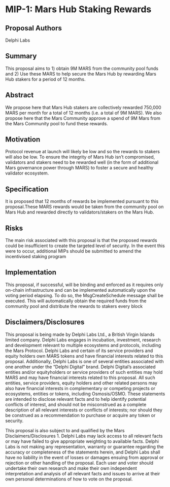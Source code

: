 # MIP-1: Mars Hub Staking Rewards

## Proposal Authors

Delphi Labs

## Summary

This proposal aims to 1) obtain 9M MARS from the community pool funds and 2) Use these MARS to help secure the Mars Hub by rewarding Mars Hub stakers for a period of 12 months.

## Abstract

We propose here that Mars Hub stakers are collectively rewarded 750,000 MARS per month for a total of 12 months (i.e. a total of 9M MARS). We also propose here that the Mars Community approve a spend of 9M Mars from the Mars Community pool to fund these rewards.

## Motivation

Protocol revenue at launch will likely be low and so the rewards to stakers will also be low. To ensure the integrity of Mars Hub isn’t compromised, validators and stakers need to be rewarded well (in the form of additional Mars governance power through MARS) to foster a secure and healthy validator ecosystem.

## Specification

It is proposed that 12 months of rewards be implemented pursuant to this proposal.These MARS rewards would be taken from the community pool on Mars Hub and rewarded directly to validators/stakers on the Mars Hub.

## Risks

The main risk associated with this proposal is that the proposed rewards could be insufficient to create the targeted level of security. In the event this were to occur, additional MIPs should be submitted to amend the incentivised staking program

## Implementation

This proposal, if successful, will be binding and enforced as it requires only on-chain infrastructure and can be implemented automatically upon the voting period elapsing. To do so, the MsgCreateSchedule message shall be executed. This will automatically obtain the required funds from the community pool and distribute the rewards to stakers every block

## Disclaimers/Disclosures

This proposal is being made by Delphi Labs Ltd., a British Virgin Islands limited company. Delphi Labs engages in incubation, investment, research and development relevant to multiple ecosystems and protocols, including the Mars Protocol. Delphi Labs and certain of its service providers and equity holders own MARS tokens and have financial interests related to this proposal. Additionally, Delphi Labs is one of several entities associated with one another under the “Delphi Digital” brand. Delphi Digital’s associated entities and/or equityholders or service providers of such entities may hold MARS and may have financial interests related to this proposal. All such entities, service providers, equity holders and other related persons may also have financial interests in complementary or competing projects or ecosystems, entities or tokens, including Osmosis/OSMO. These statements are intended to disclose relevant facts and to help identify potential conflicts of interest, and should not be misconstrued as a complete description of all relevant interests or conflicts of interests; nor should they be construed as a recommendation to purchase or acquire any token or security.

This proposal is also subject to and qualified by the Mars Disclaimers/Disclosures 1. Delphi Labs may lack access to all relevant facts or may have failed to give appropriate weighting to available facts. Delphi Labs is not making any representation, warranty or guarantee regarding the accuracy or completeness of the statements herein, and Delphi Labs shall have no liability in the event of losses or damages ensuing from approval or rejection or other handling of the proposal. Each user and voter should undertake their own research and make their own independent interpretation and analysis of all relevant facts and issues to arrive at their own personal determinations of how to vote on the proposal.